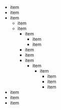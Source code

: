 * item
* item
* item
  * item
  * item
    * item
      * item
      * item
    * item
    * item
    * item
      * item
        * item
          * item
          * item
          * item
* item
* item
* item

